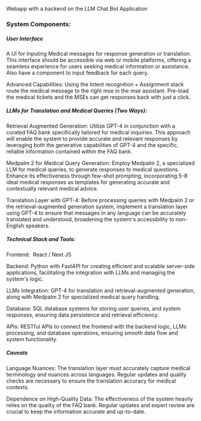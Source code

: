 
Webapp with a backend on the LLM Chat Bot Application

### System Components:

##### User Interface

A UI for Inputing Medical messages for response generation or translation. This interface should be accessible via web or mobile platforms, offering a seamless experience for users seeking medical information or assistance. Also have a component to input feedback for each query.

Advanced Capabilities: Using the Intent recognition + Assignment stack route the medical message to the right mse in the mse assistant. Pre-load the medical tickets and the MSEs can get responses back with just a click.

##### LLMs for Translation and Medical Queries (Two Ways):

Retrieval Augmented Generation: Utilize GPT-4 in conjunction with a curated FAQ bank specifically tailored for medical inquiries. This approach will enable the system to provide accurate and relevant responses by leveraging both the generative capabilities of GPT-4 and the specific, reliable information contained within the FAQ bank.

Medpalm 2 for Medical Query Generation: Employ Medpalm 2, a specialized LLM for medical queries, to generate responses to medical questions. Enhance its effectiveness through few-shot prompting, incorporating 5-8 ideal medical responses as templates for generating accurate and contextually relevant medical advice.

Translation Layer with GPT-4: Before processing queries with Medpalm 2 or the retrieval-augmented generation system, implement a translation layer using GPT-4 to ensure that messages in any language can be accurately translated and understood, broadening the system's accessibility to non-English speakers.

##### Technical Stack and Tools:

Frontend:  React / Next JS

Backend: Python with FastAPI for creating efficient and scalable server-side applications, facilitating the integration with LLMs and managing the system's logic.

LLMs Integration: GPT-4 for translation and retrieval-augmented generation, along with Medpalm 2 for specialized medical query handling.

Database: SQL database systems for storing user queries, and system responses, ensuring data persistence and retrieval efficiency.

APIs: RESTful APIs to connect the frontend with the backend logic, LLMs processing, and database operations, ensuring smooth data flow and system functionality.

##### Caveats

Language Nuances: The translation layer must accurately capture medical terminology and nuances across languages. Regular updates and quality checks are necessary to ensure the translation accuracy for medical contexts.

Dependence on High-Quality Data: The effectiveness of the system heavily relies on the quality of the FAQ bank. Regular updates and expert review are crucial to keep the information accurate and up-to-date.